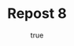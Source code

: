 ---
title: Repost 8
originalPost: https://francisrubio.antaresph.dev/writing/building-websites-with-vanilla/
sourceUrl: https://mstdn.party/@teacherbuknoy/109588727681128694#reblogged-by-109549661095907907
type: repost-of
dtPublished: 2022-12-29T16:40:59Z
author:
  name: "Luis Crespo"
  photo: https://webmention.io/avatar/files.mstdn.party/a9d4e39471b3d877957814c9ce292a9ac6fea5555f93f611c55123ab20a35a3a.jpg
  url: https://fosstodon.org/@lcrespom
---